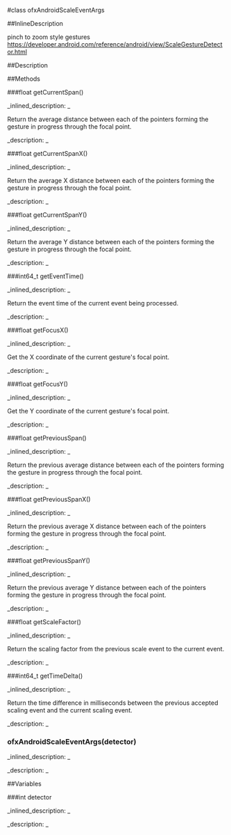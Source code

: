 #class ofxAndroidScaleEventArgs


<!--
_visible: True_
_advanced: False_
_istemplated: False_
-->

##InlineDescription

pinch to zoom style gestures
https://developer.android.com/reference/android/view/ScaleGestureDetector.html





##Description





##Methods



###float getCurrentSpan()

<!--
_syntax: getCurrentSpan()_
_name: getCurrentSpan_
_returns: float_
_returns_description: _
_parameters: _
_access: public_
_version_started: 0.9.0_
_version_deprecated: _
_summary: _
_constant: False_
_static: False_
_visible: True_
_advanced: False_
-->

_inlined_description: _

Return the average distance between each of the pointers forming the gesture in progress through the focal point.







_description: _







<!----------------------------------------------------------------------------->

###float getCurrentSpanX()

<!--
_syntax: getCurrentSpanX()_
_name: getCurrentSpanX_
_returns: float_
_returns_description: _
_parameters: _
_access: public_
_version_started: 0.9.0_
_version_deprecated: _
_summary: _
_constant: False_
_static: False_
_visible: True_
_advanced: False_
-->

_inlined_description: _

Return the average X distance between each of the pointers forming the gesture in progress through the focal point.







_description: _







<!----------------------------------------------------------------------------->

###float getCurrentSpanY()

<!--
_syntax: getCurrentSpanY()_
_name: getCurrentSpanY_
_returns: float_
_returns_description: _
_parameters: _
_access: public_
_version_started: 0.9.0_
_version_deprecated: _
_summary: _
_constant: False_
_static: False_
_visible: True_
_advanced: False_
-->

_inlined_description: _

Return the average Y distance between each of the pointers forming the gesture in progress through the focal point.







_description: _







<!----------------------------------------------------------------------------->

###int64_t getEventTime()

<!--
_syntax: getEventTime()_
_name: getEventTime_
_returns: int64_t_
_returns_description: _
_parameters: _
_access: public_
_version_started: 0.9.0_
_version_deprecated: _
_summary: _
_constant: False_
_static: False_
_visible: True_
_advanced: False_
-->

_inlined_description: _

Return the event time of the current event being processed.







_description: _







<!----------------------------------------------------------------------------->

###float getFocusX()

<!--
_syntax: getFocusX()_
_name: getFocusX_
_returns: float_
_returns_description: _
_parameters: _
_access: public_
_version_started: 0.9.0_
_version_deprecated: _
_summary: _
_constant: False_
_static: False_
_visible: True_
_advanced: False_
-->

_inlined_description: _

Get the X coordinate of the current gesture's focal point.







_description: _







<!----------------------------------------------------------------------------->

###float getFocusY()

<!--
_syntax: getFocusY()_
_name: getFocusY_
_returns: float_
_returns_description: _
_parameters: _
_access: public_
_version_started: 0.9.0_
_version_deprecated: _
_summary: _
_constant: False_
_static: False_
_visible: True_
_advanced: False_
-->

_inlined_description: _

Get the Y coordinate of the current gesture's focal point.







_description: _







<!----------------------------------------------------------------------------->

###float getPreviousSpan()

<!--
_syntax: getPreviousSpan()_
_name: getPreviousSpan_
_returns: float_
_returns_description: _
_parameters: _
_access: public_
_version_started: 0.9.0_
_version_deprecated: _
_summary: _
_constant: False_
_static: False_
_visible: True_
_advanced: False_
-->

_inlined_description: _

Return the previous average distance between each of the pointers forming the gesture in progress through the focal point.







_description: _







<!----------------------------------------------------------------------------->

###float getPreviousSpanX()

<!--
_syntax: getPreviousSpanX()_
_name: getPreviousSpanX_
_returns: float_
_returns_description: _
_parameters: _
_access: public_
_version_started: 0.9.0_
_version_deprecated: _
_summary: _
_constant: False_
_static: False_
_visible: True_
_advanced: False_
-->

_inlined_description: _

Return the previous average X distance between each of the pointers forming the gesture in progress through the focal point.







_description: _







<!----------------------------------------------------------------------------->

###float getPreviousSpanY()

<!--
_syntax: getPreviousSpanY()_
_name: getPreviousSpanY_
_returns: float_
_returns_description: _
_parameters: _
_access: public_
_version_started: 0.9.0_
_version_deprecated: _
_summary: _
_constant: False_
_static: False_
_visible: True_
_advanced: False_
-->

_inlined_description: _

Return the previous average Y distance between each of the pointers forming the gesture in progress through the focal point.







_description: _







<!----------------------------------------------------------------------------->

###float getScaleFactor()

<!--
_syntax: getScaleFactor()_
_name: getScaleFactor_
_returns: float_
_returns_description: _
_parameters: _
_access: public_
_version_started: 0.9.0_
_version_deprecated: _
_summary: _
_constant: False_
_static: False_
_visible: True_
_advanced: False_
-->

_inlined_description: _

Return the scaling factor from the previous scale event to the current event.







_description: _







<!----------------------------------------------------------------------------->

###int64_t getTimeDelta()

<!--
_syntax: getTimeDelta()_
_name: getTimeDelta_
_returns: int64_t_
_returns_description: _
_parameters: _
_access: public_
_version_started: 0.9.0_
_version_deprecated: _
_summary: _
_constant: False_
_static: False_
_visible: True_
_advanced: False_
-->

_inlined_description: _

Return the time difference in milliseconds between the previous accepted scaling event and the current scaling event.







_description: _







<!----------------------------------------------------------------------------->

### ofxAndroidScaleEventArgs(detector)

<!--
_syntax: ofxAndroidScaleEventArgs(detector)_
_name: ofxAndroidScaleEventArgs_
_returns: _
_returns_description: _
_parameters: int detector_
_access: public_
_version_started: 0.9.0_
_version_deprecated: _
_summary: _
_constant: False_
_static: False_
_visible: True_
_advanced: False_
-->

_inlined_description: _








_description: _







<!----------------------------------------------------------------------------->

##Variables



###int detector

<!--
_name: detector_
_type: int_
_access: private_
_version_started: 0.9.0_
_version_deprecated: _
_summary: _
_visible: True_
_constant: False_
_advanced: False_
-->

_inlined_description: _


_description: _







<!----------------------------------------------------------------------------->

